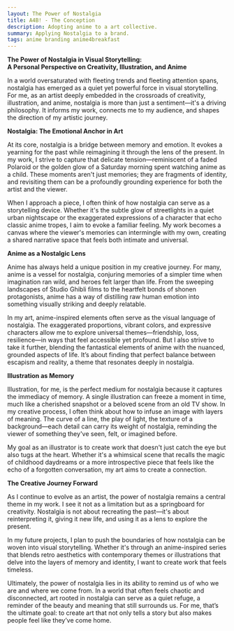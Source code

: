 ```yaml
---
layout: The Power of Nostalgia
title: A4B! - The Conception
description: Adopting anime to a art collective.
summary: Applying Nostalgia to a brand.
tags: anime branding anime4breakfast 
---
```


**The Power of Nostalgia in Visual Storytelling: 
<br>
A Personal Perspective on Creativity, Illustration, and Anime**

In a world oversaturated with fleeting trends and fleeting attention spans, nostalgia has emerged as a quiet yet powerful force in visual storytelling. For me, as an artist deeply embedded in the crossroads of creativity, illustration, and anime, nostalgia is more than just a sentiment—it's a driving philosophy. It informs my work, connects me to my audience, and shapes the direction of my artistic journey.

**Nostalgia: The Emotional Anchor in Art**

At its core, nostalgia is a bridge between memory and emotion. It evokes a yearning for the past while reimagining it through the lens of the present. In my work, I strive to capture that delicate tension—reminiscent of a faded Polaroid or the golden glow of a Saturday morning spent watching anime as a child. These moments aren't just memories; they are fragments of identity, and revisiting them can be a profoundly grounding experience for both the artist and the viewer.

When I approach a piece, I often think of how nostalgia can serve as a storytelling device. Whether it's the subtle glow of streetlights in a quiet urban nightscape or the exaggerated expressions of a character that echo classic anime tropes, I aim to evoke a familiar feeling. My work becomes a canvas where the viewer's memories can intermingle with my own, creating a shared narrative space that feels both intimate and universal.

**Anime as a Nostalgic Lens**

Anime has always held a unique position in my creative journey. For many, anime is a vessel for nostalgia, conjuring memories of a simpler time when imagination ran wild, and heroes felt larger than life. From the sweeping landscapes of Studio Ghibli films to the heartfelt bonds of shonen protagonists, anime has a way of distilling raw human emotion into something visually striking and deeply relatable.

In my art, anime-inspired elements often serve as the visual language of nostalgia. The exaggerated proportions, vibrant colors, and expressive characters allow me to explore universal themes—friendship, loss, resilience—in ways that feel accessible yet profound. But I also strive to take it further, blending the fantastical elements of anime with the nuanced, grounded aspects of life. It’s about finding that perfect balance between escapism and reality, a theme that resonates deeply in nostalgia.

**Illustration as Memory**

Illustration, for me, is the perfect medium for nostalgia because it captures the immediacy of memory. A single illustration can freeze a moment in time, much like a cherished snapshot or a beloved scene from an old TV show. In my creative process, I often think about how to infuse an image with layers of meaning. The curve of a line, the play of light, the texture of a background—each detail can carry its weight of nostalgia, reminding the viewer of something they've seen, felt, or imagined before.

My goal as an illustrator is to create work that doesn't just catch the eye but also tugs at the heart. Whether it's a whimsical scene that recalls the magic of childhood daydreams or a more introspective piece that feels like the echo of a forgotten conversation, my art aims to create a connection.

**The Creative Journey Forward**

As I continue to evolve as an artist, the power of nostalgia remains a central theme in my work. I see it not as a limitation but as a springboard for creativity. Nostalgia is not about recreating the past—it's about reinterpreting it, giving it new life, and using it as a lens to explore the present.

In my future projects, I plan to push the boundaries of how nostalgia can be woven into visual storytelling. Whether it's through an anime-inspired series that blends retro aesthetics with contemporary themes or illustrations that delve into the layers of memory and identity, I want to create work that feels timeless.

Ultimately, the power of nostalgia lies in its ability to remind us of who we are and where we come from. In a world that often feels chaotic and disconnected, art rooted in nostalgia can serve as a quiet refuge, a reminder of the beauty and meaning that still surrounds us. For me, that’s the ultimate goal: to create art that not only tells a story but also makes people feel like they’ve come home.